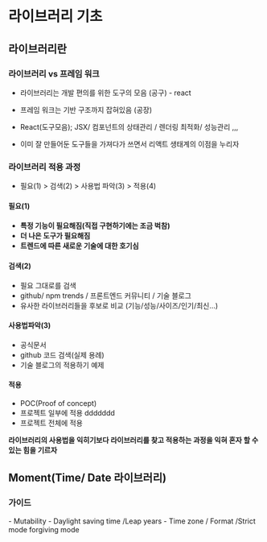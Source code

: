 라이브러리 기초
====
라이브러리란 
----
<h3>라이브러리 vs 프레임 워크 </h3>

- 라이브러리는 개발 편의를 위한 도구의 모음 (공구) - react

- 프레임 워크는 기반 구조까지 잡혀있음 (공장)

- React(도구모음); JSX/ 컴포넌트의 상태관리 / 렌더링 최적화/ 성능관리 ,,,

- 이미 잘 만들어둔 도구들을 가져다가 쓰면서 리액트 생태계의 이점을 누리자

<h3>라이브러리 적용 과정</h3>

- 필요(1) > 검색(2) > 사용법 파악(3) > 적용(4)

<h4> 필요(1)<h4>

- 특정 기능이 필요해짐(직접 구현하기에는 조금 벅참)
- 더 나은 도구가 필요해짐 
- 트렌드에 따른 새로운 기술에 대한 호기심 

<h4>검색(2)</h4>

- 필요 그대로를 검색 
- github/ npm trends / 프론트엔드 커뮤니티 / 기술 블로그 
- 유사한 라이브러리들을 후보로 비교 (기능/성능/사이즈/인기/최신...)

<h4>사용법파악(3)</h4>

- 공식문서 
- github 코드 검색(실제 용례)
- 기술 블로그의 적용하기 예제 

<h4>적용</h4>

- POC(Proof of concept)
- 프로젝트 일부에 적용 ddddddd
- 프로젝트 전체에 적용 

<b>라이브러리의 사용법을 익히기보다 라이브러리를 찾고 적용하는 과정을 익혀 혼자 할 수 있는 힘을 기르자 </b>


Moment(Time/ Date 라이브러리)
----
<h3>가이드</h3>
- Mutability
- Daylight saving time /Leap years
- Time zone / Format /Strict mode forgiving mode

